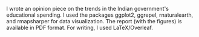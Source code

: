 I wrote an opinion piece on the trends in the Indian government's educational spending. I used the packages ggplot2, ggrepel, rnaturalearth, and rmapsharper for data visualization. The report (with the figures) is available in PDF format. For writing, I used LaTeX/Overleaf.





